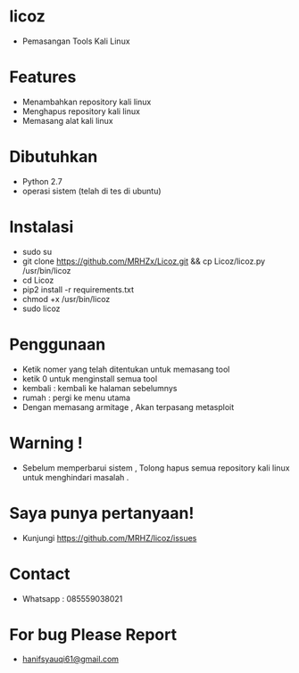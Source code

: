 # licoz
- Pemasangan Tools Kali Linux

# Features
- Menambahkan repository kali linux
- Menghapus repository kali linux
- Memasang alat kali linux

# Dibutuhkan
- Python 2.7
- operasi sistem (telah di tes di ubuntu)

# Instalasi
- sudo su
- git clone https://github.com/MRHZx/Licoz.git && cp Licoz/licoz.py /usr/bin/licoz
- cd Licoz
- pip2 install -r requirements.txt
- chmod +x /usr/bin/licoz
- sudo licoz 

# Penggunaan
- Ketik nomer yang telah ditentukan untuk memasang tool
- ketik 0 untuk menginstall semua tool
- kembali : kembali ke halaman sebelumnys
- rumah : pergi ke menu utama
- Dengan memasang armitage , Akan terpasang metasploit

# Warning !
- Sebelum memperbarui sistem , Tolong hapus semua repository kali linux untuk menghindari masalah .

# Saya punya pertanyaan!
- Kunjungi https://github.com/MRHZ/licoz/issues

# Contact
- Whatsapp : 085559038021

# For bug Please Report
- hanifsyauqi61@gmail.com
